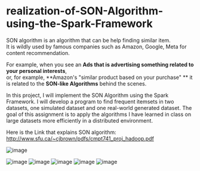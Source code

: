 # realization-of-SON-Algorithm-using-the-Spark-Framework
SON algorithm is an algorithm that can be help finding similar item.   
It is wildly used by famous companies such as Amazon, Google, Meta for content recommendation.  

  
For example, when you see an **Ads that is advertising something related to your personal interests**,  
or, for example, **Amazon's "similar product based on your purchase" ** 
it is related to the **SON-like Algorithms** behind the scenes.   

 
In this project, I will implement the SON Algorithm using the Spark Framework. I will develop a program to find frequent itemsets in two datasets, one simulated dataset and one real-world generated dataset. The goal of this assignment is to apply the algorithms I have learned in class on large datasets more efficiently in a distributed environment.  

Here is the Link that explains SON algorithm: http://www.sfu.ca/~cjbrown/pdfs/cmpt741_proj_hadoop.pdf  

![image](https://user-images.githubusercontent.com/43727688/222019337-f0f81a8f-8ef7-4b3f-8337-027b27b35282.png)



![image](https://user-images.githubusercontent.com/43727688/222018837-103e2dbf-1843-44dd-9651-99194cfef49a.png)
![image](https://user-images.githubusercontent.com/43727688/222018879-fcd36158-212b-46ab-8d02-e70e9a162463.png)
![image](https://user-images.githubusercontent.com/43727688/222018898-e0e6f202-42d2-46aa-b73a-11c9f1b49a3a.png)
![image](https://user-images.githubusercontent.com/43727688/222018952-c6715ec4-a803-4e91-944c-cbaaee6b69c1.png)
![image](https://user-images.githubusercontent.com/43727688/222018976-edc1f884-9f21-4500-a403-26346b780933.png)
